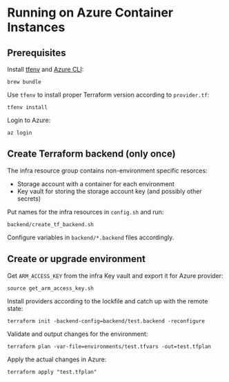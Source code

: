 # Running on Azure Container Instances

## Prerequisites

Install [tfenv](https://github.com/tfutils/tfenv) and [Azure CLI](https://docs.microsoft.com/en-us/cli/azure/install-azure-cli?view=azure-cli-latest):

    brew bundle

Use `tfenv` to install proper Terraform version according to `provider.tf`:

    tfenv install

Login to Azure:

    az login

## Create Terraform backend (only once)

The infra resource group contains non-environment specific resorces:

- Storage account with a container for each environment
- Key vault for storing the storage account key (and possibly other secrets)

Put names for the infra resources in `config.sh` and run:

    backend/create_tf_backend.sh

Configure variables in `backend/*.backend` files accordingly.

## Create or upgrade environment

Get `ARM_ACCESS_KEY` from the infra Key vault and export it for Azure provider:

    source get_arm_access_key.sh

Install providers according to the lockfile and catch up with the remote state:

    terraform init -backend-config=backend/test.backend -reconfigure

Validate and output changes for the environment:

    terraform plan -var-file=environments/test.tfvars -out=test.tfplan

Apply the actual changes in Azure:

    terraform apply "test.tfplan"
